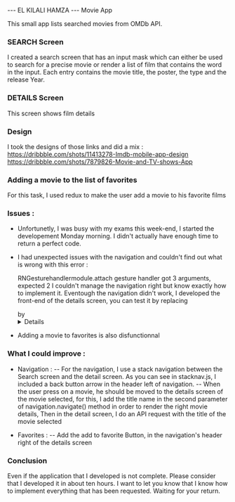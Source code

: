 --- EL KILALI HAMZA --- Movie App

This small app lists searched movies from OMDb API.

### SEARCH Screen
I created a search screen that has an input mask which can either be used to search for a precise movie
or render a list of film that contains the word in the input.
Each entry contains the movie title, the poster, the type and the release Year.

### DETAILS Screen
This screen shows film details

### Design 
I took the designs of those links and did a mix :
https://dribbble.com/shots/11413278-Imdb-mobile-app-design
https://dribbble.com/shots/7879826-Movie-and-TV-shows-App

### Adding a movie to the list of favorites
For this task, I used redux to make the user add a movie to his favorite films

### Issues : 
* Unfortunetly, I was busy with my exams this week-end, I started the developement Monday morning. I didn't actually have enough time to return a 
  perfect code.

* I had unexpected issues with the navigation and couldn't find out what is wrong with this error :

     RNGesturehandlermodule.attach gesture handler got 3 arguments, expected 2
I couldn't manage the navigation right but know exactly how to implement it. Eventough the navigation didn't work, I developed the front-end of the
details screen, you can test it by replacing <Search/> by <Details/> components in App.js file. 

* Adding a movie to favorites is also disfunctionnal

### What I could improve : 

* Navigation :
-- For the navigation, I use a stack navigation between the Search screen and the detail screen. As you can see in stacknav.js, I included a 
back button arrow in the header left of navigation.
-- When the user press on a movie, he should be moved to the details screen of the movie selected, for this, I add the title name in the 
second parameter of navigation.navigate() method in order to render the right movie details, Then in the detail screen, I do an API request with
the title of the movie selected

* Favorites : 
-- Add the add to favorite Button, in the navigation's header right of the details screen

### Conclusion

Even if the application that I developed is not complete. Please consider that I developed it in about ten hours. I want to let you know that I know how to implement everything that has been requested. Waiting for your return.


